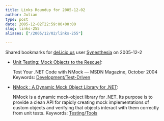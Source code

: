 ```yaml
---
title: Links Roundup for 2005-12-02
author: Julian
type: post
date: 2005-12-02T22:59:00+00:00
slug: links-255 
aliases: ["/2005/12/02/links-255"]

---
```

Shared bookmarks for [del.icio.us][1] user  [Synesthesia][2] on 2005-12-2

  * [Unit Testing: Mock Objects to the Rescue!][3]:
  
    Test Your .NET Code with NMock &#8212; MSDN Magazine, October 2004 Keywords: [Development/Test-Driven][4]
  * [NMock : A Dynamic Mock Object Library for .NET][5]:
  
    NMock is a dynamic mock-object library for .NET. Its purpose is to provide a clean API for rapidly creating mock implementations of custom objects and verifying that objects interact with them correctly from unit tests. Keywords: [Testing/Tools][6]

 [1]: https://del.icio.us/
 [2]: https://del.icio.us/synesthesia
 [3]: https://msdn.microsoft.com/msdnmag/issues/04/10/NMock/ "https://msdn.microsoft.com/msdnmag/issues/04/10/NMock/"
 [4]: https://del.icio.us/synesthesia/Development/Test-Driven
 [5]: https://www.nmock.org/ "https://www.nmock.org/"
 [6]: https://del.icio.us/synesthesia/Testing/Tools